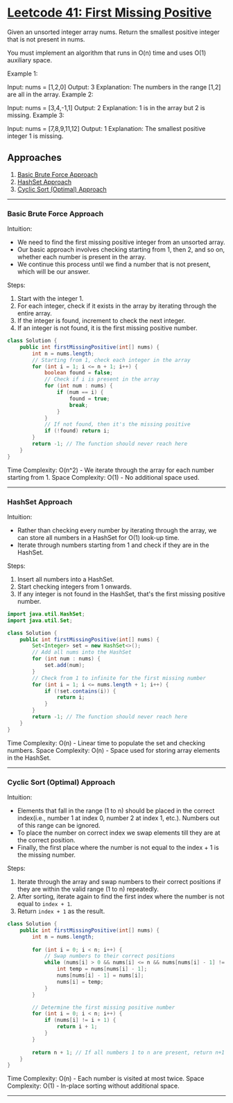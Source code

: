 # [Leetcode 41: First Missing Positive](https://leetcode.com/problems/first-missing-positive/)
Given an unsorted integer array nums. Return the smallest positive integer that is not present in nums.

You must implement an algorithm that runs in O(n) time and uses O(1) auxiliary space.

Example 1:

Input: nums = [1,2,0]
Output: 3
Explanation: The numbers in the range [1,2] are all in the array.
Example 2:

Input: nums = [3,4,-1,1]
Output: 2
Explanation: 1 is in the array but 2 is missing.
Example 3:

Input: nums = [7,8,9,11,12]
Output: 1
Explanation: The smallest positive integer 1 is missing.
## Approaches

1. [Basic Brute Force Approach](#basic-brute-force-approach)
2. [HashSet Approach](#hashset-approach)
3. [Cyclic Sort (Optimal) Approach](#cyclic-sort-optimal-approach)

---

### Basic Brute Force Approach

Intuition:
- We need to find the first missing positive integer from an unsorted array.
- Our basic approach involves checking starting from 1, then 2, and so on, whether each number is present in the array.
- We continue this process until we find a number that is not present, which will be our answer.

Steps:
1. Start with the integer 1.
2. For each integer, check if it exists in the array by iterating through the entire array.
3. If the integer is found, increment to check the next integer.
4. If an integer is not found, it is the first missing positive number.

```java
class Solution {
    public int firstMissingPositive(int[] nums) {
        int n = nums.length;
        // Starting from 1, check each integer in the array
        for (int i = 1; i <= n + 1; i++) {
            boolean found = false;
            // Check if i is present in the array
            for (int num : nums) {
                if (num == i) {
                    found = true;
                    break;
                }
            }
            // If not found, then it's the missing positive
            if (!found) return i;
        }
        return -1; // The function should never reach here
    }
}
```

Time Complexity: O(n^2) - We iterate through the array for each number starting from 1.
Space Complexity: O(1) - No additional space used.

---

### HashSet Approach

Intuition:
- Rather than checking every number by iterating through the array, we can store all numbers in a HashSet for O(1) look-up time.
- Iterate through numbers starting from 1 and check if they are in the HashSet.

Steps:
1. Insert all numbers into a HashSet.
2. Start checking integers from 1 onwards.
3. If any integer is not found in the HashSet, that's the first missing positive number.

```java
import java.util.HashSet;
import java.util.Set;

class Solution {
    public int firstMissingPositive(int[] nums) {
        Set<Integer> set = new HashSet<>();
        // Add all nums into the HashSet
        for (int num : nums) {
            set.add(num);
        }
        // Check from 1 to infinite for the first missing number
        for (int i = 1; i <= nums.length + 1; i++) {
            if (!set.contains(i)) {
                return i;
            }
        }
        return -1; // The function should never reach here
    }
}
```

Time Complexity: O(n) - Linear time to populate the set and checking numbers.
Space Complexity: O(n) - Space used for storing array elements in the HashSet.

---

### Cyclic Sort (Optimal) Approach

Intuition:
- Elements that fall in the range (1 to n)  should be placed in the correct index(i.e., number 1 at index 0, number 2 at index 1, etc.). Numbers out of this range can be ignored.
- To place the number on correct index we swap elements till they are at the correct position. 
- Finally, the first place where the number is not equal to the index + 1 is the missing number.

Steps:
1. Iterate through the array and swap numbers to their correct positions if they are within the valid range (1 to n) repeatedly.
2. After sorting, iterate again to find the first index where the number is not equal to `index + 1`.
3. Return `index + 1` as the result.

```java
class Solution {
    public int firstMissingPositive(int[] nums) {
        int n = nums.length;
        
        for (int i = 0; i < n; i++) {
            // Swap numbers to their correct positions
            while (nums[i] > 0 && nums[i] <= n && nums[nums[i] - 1] != nums[i]) {
                int temp = nums[nums[i] - 1];
                nums[nums[i] - 1] = nums[i];
                nums[i] = temp;
            }
        }

        // Determine the first missing positive number
        for (int i = 0; i < n; i++) {
            if (nums[i] != i + 1) {
                return i + 1;
            }
        }
        
        return n + 1; // If all numbers 1 to n are present, return n+1
    }
}
```

Time Complexity: O(n) - Each number is visited at most twice.
Space Complexity: O(1) - In-place sorting without additional space.

---

